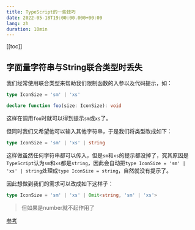```yaml
---
title: TypeScript的一些技巧
date: 2022-05-18T19:00:00.000+00:00
lang: zh
duration: 10min
---
```


[[toc]]

## 字面量字符串与String联合类型时丢失

我们经常使用联合类型来帮助我们限制函数的入参以及代码提示，如：

```ts
type IconSize = 'sm' | 'xs'

declare function foo(size: IconSize): void
```

这样在调用`foo`时就可以得到提示`sm`或`xs`了。

但同时我们又希望他可以输入其他字符串，于是我们将类型改成如下：

```ts
type IconSize = 'sm' | 'xs' | string
```

这样做虽然任何字符串都可以传入，但是`sm`和`xs`的提示都没掉了，究其原因是`TypeScript`认为`sm`和`xs`都是`string`，因此会自动把`type IconSize = 'sm' | 'xs' | string`处理成`type IconSize = string`，自然就没有提示了。

因此想做到我们的需求可以改成如下这样子：

```ts
type IconSize = 'sm' | 'xs' | Omit<string, 'sm' | 'xs'>
```

> 但如果是number就不起作用了

[参考](https://www.bilibili.com/video/BV1St4y1x71A?spm_id_from=333.999.0.0)
